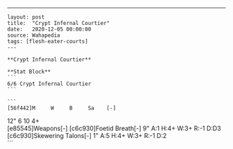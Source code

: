 ---
    layout: post
    title:  "Crypt Infernal Courtier"
    date:   2020-12-05 00:00:00
    source: Wahapedia
    tags: [flesh-eater-courts]
    ---
    
    **Crypt Infernal Courtier**
    
    **Stat Block**
    ```
    6/6 Crypt Infernal Courtier
    ```
    
    ```
    [56f442]M     W     B     Sa    [-]
12"   6     10    4+    
[e85545]Weapons[-]
[c6c930]Foetid Breath[-]
9"     A:1    H:4+   W:3+   R:-1   D:D3  
[c6c930]Skewering Talons[-]
1"     A:5    H:4+   W:3+   R:-1   D:2   
    ```
    
    
    